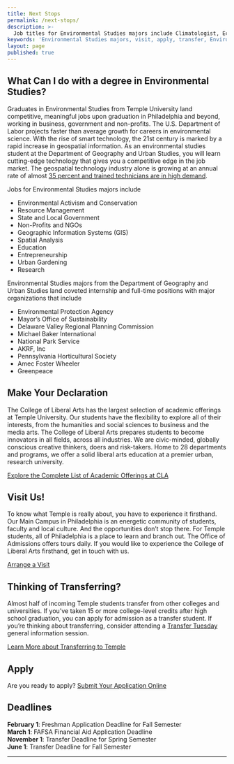 ```yaml
---
title: Next Stops
permalink: /next-stops/
description: >-
  Job titles for Environmental Studies majors include Climatologist, Ecologist, Entomologist, Geographer and City Planner.
keywords: 'Environmental Studies majors, visit, apply, transfer, Environmental Studies careers'
layout: page
published: true
---
```

## What Can I do with a degree in Environmental Studies?
Graduates in Environmental Studies from Temple University land competitive, meaningful jobs upon graduation in Philadelphia and beyond, working in business, government and non-profits. The U.S. Department of Labor projects faster than average growth for careers in environmental science. With the rise of smart technology, the 21st century is marked by a rapid increase in geospatial information. As an environmental studies student at the Department of Geography and Urban Studies, you will learn cutting-edge technology that gives you a competitive edge in the job market. The geospatial technology industry alone is growing at an annual rate of almost [35 percent and trained technicians are in high demand](https://www.doleta.gov/brg/indprof/geospatial_profile.cfm).

Jobs for Environmental Studies majors include

- Environmental Activism and Conservation
- Resource Management
- State and Local Government
- Non-Profits and NGOs
- Geographic Information Systems (GIS)
- Spatial Analysis
- Education
- Entrepreneurship
- Urban Gardening
- Research

Environmental Studies majors from the Department of Geography and Urban Studies land coveted internship and full-time positions with major organizations that include

- Environmental Protection Agency
- Mayor’s Office of Sustainability
- Delaware Valley Regional Planning Commission
- Michael Baker International
- National Park Service
- AKRF, Inc
- Pennsylvania Horticultural Society
- Amec Foster Wheeler
- Greenpeace

## Make Your Declaration
The College of Liberal Arts has the largest selection of academic offerings at Temple University. Our students have the flexibility to explore all of their interests, from the humanities and social sciences to business and the media arts. The College of Liberal Arts prepares students to become innovators in all fields, across all industries. We are civic-minded, globally conscious creative thinkers, doers and risk-takers. Home to 28 departments and programs, we offer a solid liberal arts education at a premier urban, research university.

[Explore the Complete List of Academic Offerings at CLA](https://liberalarts.temple.edu/)

## Visit Us!
To know what Temple is really about, you have to experience it firsthand. Our Main Campus in Philadelphia is an energetic community of students, faculty and local culture. And the opportunities don’t stop there. For Temple students, all of Philadelphia is a place to learn and branch out. The Office of Admissions offers tours daily. If you would like to experience the College of Liberal Arts firsthand, get in touch with us.

[Arrange a Visit](http://admissions.temple.edu/visit)

## Thinking of Transferring?
Almost half of incoming Temple students transfer from other colleges and universities. If you’ve taken 15 or more college-level credits after high school graduation, you can apply for admission as a transfer student. If you’re thinking about transferring, consider attending a [Transfer Tuesday](http://admissions.temple.edu/visit/transfer-tuesday) general information session.

[Learn More about Transferring to Temple](http://admissions.temple.edu/visit/transfer-tuesday)

## Apply
Are you ready to apply? [Submit Your Application Online](http://admissions.temple.edu/apply)

## Deadlines
**February 1**: Freshman Application Deadline for Fall Semester<br/>
**March 1**: FAFSA Financial Aid Application Deadline<br/>
**November 1**: Transfer Deadline for Spring Semester<br/>
**June 1**: Transfer Deadline for Fall Semester<br/>

___

<script type="text/javascript" src="https://form.jotform.com/jsform/81065159888167"></script>
